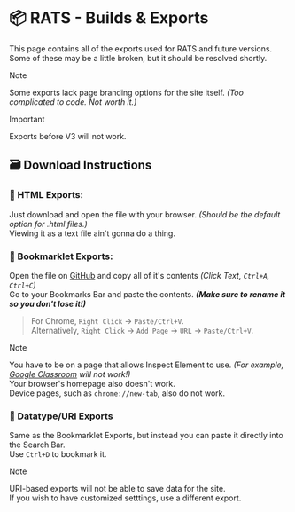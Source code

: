 # :package: RATS - Builds & Exports
This page contains all of the exports used for RATS and future versions.<br>
Some of these may be a little broken, but it should be resolved shortly.
> [!NOTE]
> Some exports lack page branding options for the site itself. _(Too complicated to code. Not worth it.)_

> [!IMPORTANT]
> Exports before V3 will not work.

## :card_file_box: Download Instructions
### :file_folder: HTML Exports:
Just download and open the file with your browser. _(Should be the default option for .html files.)_<br>
Viewing it as a text file ain't gonna do a thing.

### :bookmark: Bookmarklet Exports:
Open the file on [GitHub](https://github.com/) and copy all of it's contents _(Click Text, `Ctrl+A`, `Ctrl+C`)_<br>
Go to your Bookmarks Bar and paste the contents. _**(Make sure to rename it so you don't lose it!)**_<br>
> For Chrome, `Right Click` -> `Paste/Ctrl+V`.<br>
> Alternatively, `Right Click` -> `Add Page` -> `URL` -> `Paste/Ctrl+V`.

> [!NOTE]
> You have to be on a page that allows Inspect Element to use. _(For example, [Google Classroom](https://classroom.google.com/) will not work!)_<br>
> Your browser's homepage also doesn't work.<br>
> Device pages, such as `chrome://new-tab`, also do not work.

### :card_index: Datatype/URI Exports
Same as the Bookmarklet Exports, but instead you can paste it directly into the Search Bar.<br>
Use `Ctrl+D` to bookmark it.
> [!NOTE]
> URI-based exports will not be able to save data for the site.<br>
> If you wish to have customized setttings, use a different export.